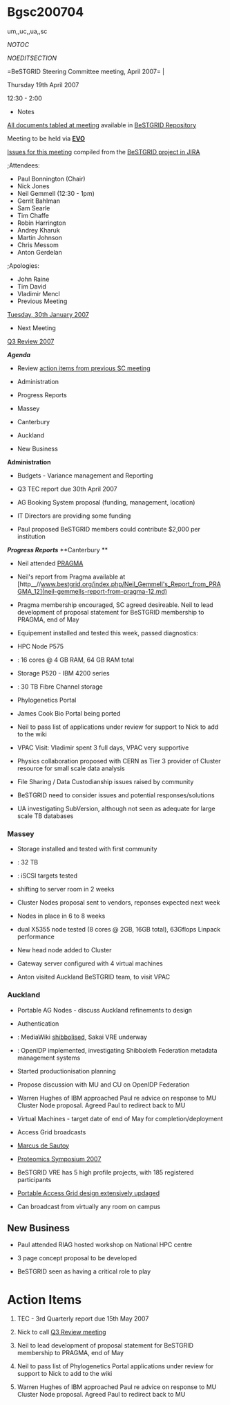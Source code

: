# Bgsc200704

um,,uc,,ua,,sc

_*NOTOC*_

_*NOEDITSECTION*_

=BeSTGRID Steering Committee meeting, April 2007= |

Thursday 19th April 2007

12:30 - 2:00

- Notes

[All documents tabled at meeting](https://support.csi.ac.nz/svn/bestgrid/community/sc/200704/) available in [BeSTGRID Repository](https://support.csi.ac.nz/svn/bestgrid/)

Meeting to be held via **[EVO](http://nextgen-caltech.cern.ch/evoGate/)**

[Issues for this meeting](http://support.csi.ac.nz:8080/browse/BG-58) compiled from the [BeSTGRID project in JIRA](http://support.csi.ac.nz:8080/browse/BG)

;Attendees:
- Paul Bonnington (Chair)
- Nick Jones
- Neil Gemmell (12:30 - 1pm)
- Gerrit Bahlman
- Sam Searle
- Tim Chaffe
- Robin Harrington
- Andrey Kharuk
- Martin Johnson
- Chris Messom
- Anton Gerdelan

;Apologies:
- John Raine
- Tim David
- Vladimir Mencl
- Previous Meeting

[Tuesday, 30th January 2007](bgsc200701.md)
- Next Meeting

[Q3 Review 2007](bgsc2007q3review.md)

***Agenda***
- Review [action items from previous SC meeting](bgsc200701.md#Bgsc200701-ActionItems)
- Administration
- Progress Reports
	
- Massey
- Canterbury
- Auckland
- New Business

**Administration**
- Budgets - Variance management and Reporting
- Q3 TEC report due 30th April 2007
- AG Booking System proposal (funding, management, location)
	
- IT Directors are providing some funding
- Paul proposed BeSTGRID members could contribute $2,000 per institution

***Progress Reports***
**Canterbury **
- Neil attended [PRAGMA](http://www.pragma-grid.net/pragma12.htm)
	
- Neil's report from Pragma available at [http__//www.bestgrid.org/index.php/Neil_Gemmell's_Report_from_PRAGMA_12](neil-gemmells-report-from-pragma-12.md)
- Pragma membership encouraged, SC agreed desireable. Neil to lead development of proposal statement for BeSTGRID membership to PRAGMA, end of May
- Equipement installed and tested this week, passed diagnostics:
	
- HPC Node P575
- : 16 cores @ 4 GB RAM, 64 GB RAM total
- Storage P520 - IBM 4200 series
- : 30 TB Fibre Channel storage
- Phylogenetics Portal
	
- James Cook Bio Portal being ported
- Neil to pass list of applications under review for support to Nick to add to the wiki
- VPAC Visit: Vladimir spent 3 full days, VPAC very supportive
- Physics collaboration proposed with CERN as Tier 3 provider of Cluster resource for small scale data analysis
- File Sharing / Data Custodianship issues raised by community
	
- BeSTGRID need to consider issues and potential responses/solutions
- UA investigating SubVersion, although not seen as adequate for large scale TB databases

### Massey

- Storage installed and tested with first community
- : 32 TB
- : iSCSI targets tested
	
- shifting to server room in 2 weeks
- Cluster Nodes proposal sent to vendors, reponses expected next week
	
- Nodes in place in 6 to 8 weeks
- dual X5355 node tested (8 cores @ 2GB, 16GB total), 63Gflops Linpack performance
- New head node added to Cluster
- Gateway server configured with 4 virtual machines
- Anton visited Auckland BeSTGRID team, to visit VPAC

### Auckland 

- Portable AG Nodes - discuss Auckland refinements to design
- Authentication
- : MediaWiki [shibbolised](shibboleth.md), Sakai VRE underway
- : OpenIDP implemented, investigating Shibboleth Federation metadata management systems
	
- Started productionisation planning
- Propose discussion with MU and CU on OpenIDP Federation
- Warren Hughes of IBM approached Paul re advice on response to MU Cluster Node proposal. Agreed Paul to redirect back to MU
- Virtual Machines - target date of end of May for completion/deployment
- Access Grid broadcasts
	
- [Marcus de Sautoy](pictures-from-du-sautoy-lecture-on-accessgrid.md)
- [Proteomics Symposium 2007](the-proteomics-symposium-2007.md)
- BeSTGRID VRE has 5 high profile projects, with 185 registered participants
- [Portable Access Grid design extensively updaged](bestgrid-portable-access-grid-node.md)
	
- Can broadcast from virtually any room on campus

## New Business

- Paul attended RIAG hosted workshop on National HPC centre
	
- 3 page concept proposal to be developed
- BeSTGRID seen as having a critical role to play

# Action Items

1. TEC - 3rd Quarterly report due 15th May 2007
	
1. Nick to call [Q3 Review meeting](bgsc2007q3review.md)
2. Neil to lead development of proposal statement for BeSTGRID membership to PRAGMA, end of May
3. Neil to pass list of Phylogenetics Portal applications under review for support to Nick to add to the wiki
4. Warren Hughes of IBM approached Paul re advice on response to MU Cluster Node proposal. Agreed Paul to redirect back to MU
